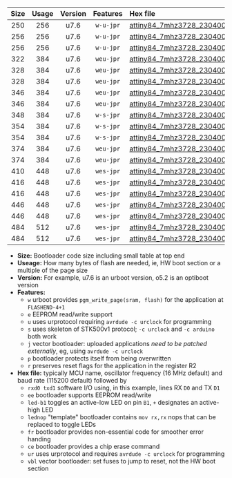 |Size|Usage|Version|Features|Hex file|
|:-:|:-:|:-:|:-:|:--|
|250|256|u7.6|`w-u-jpr`|[attiny84_7mhz3728_230400bps_rxa3_txa2_ur_vbl.hex](https://raw.githubusercontent.com/stefanrueger/urboot/main/attiny84_7mhz3728_230400bps_rxa3_txa2_ur_vbl.hex)|
|256|256|u7.6|`w-u-jpr`|[attiny84_7mhz3728_230400bps_rxa3_txa2_led+a4_ur_vbl.hex](https://raw.githubusercontent.com/stefanrueger/urboot/main/attiny84_7mhz3728_230400bps_rxa3_txa2_led+a4_ur_vbl.hex)|
|256|256|u7.6|`w-u-jpr`|[attiny84_7mhz3728_230400bps_rxa3_txa2_lednop_ur_vbl.hex](https://raw.githubusercontent.com/stefanrueger/urboot/main/attiny84_7mhz3728_230400bps_rxa3_txa2_lednop_ur_vbl.hex)|
|322|384|u7.6|`weu-jpr`|[attiny84_7mhz3728_230400bps_rxa3_txa2_ee_ur_vbl.hex](https://raw.githubusercontent.com/stefanrueger/urboot/main/attiny84_7mhz3728_230400bps_rxa3_txa2_ee_ur_vbl.hex)|
|328|384|u7.6|`weu-jpr`|[attiny84_7mhz3728_230400bps_rxa3_txa2_ee_led+a4_ur_vbl.hex](https://raw.githubusercontent.com/stefanrueger/urboot/main/attiny84_7mhz3728_230400bps_rxa3_txa2_ee_led+a4_ur_vbl.hex)|
|328|384|u7.6|`weu-jpr`|[attiny84_7mhz3728_230400bps_rxa3_txa2_ee_lednop_ur_vbl.hex](https://raw.githubusercontent.com/stefanrueger/urboot/main/attiny84_7mhz3728_230400bps_rxa3_txa2_ee_lednop_ur_vbl.hex)|
|346|384|u7.6|`weu-jpr`|[attiny84_7mhz3728_230400bps_rxa3_txa2_ee_led+a4_fr_ur_vbl.hex](https://raw.githubusercontent.com/stefanrueger/urboot/main/attiny84_7mhz3728_230400bps_rxa3_txa2_ee_led+a4_fr_ur_vbl.hex)|
|346|384|u7.6|`weu-jpr`|[attiny84_7mhz3728_230400bps_rxa3_txa2_ee_lednop_fr_ur_vbl.hex](https://raw.githubusercontent.com/stefanrueger/urboot/main/attiny84_7mhz3728_230400bps_rxa3_txa2_ee_lednop_fr_ur_vbl.hex)|
|348|384|u7.6|`w-s-jpr`|[attiny84_7mhz3728_230400bps_rxa3_txa2_vbl.hex](https://raw.githubusercontent.com/stefanrueger/urboot/main/attiny84_7mhz3728_230400bps_rxa3_txa2_vbl.hex)|
|354|384|u7.6|`w-s-jpr`|[attiny84_7mhz3728_230400bps_rxa3_txa2_led+a4_vbl.hex](https://raw.githubusercontent.com/stefanrueger/urboot/main/attiny84_7mhz3728_230400bps_rxa3_txa2_led+a4_vbl.hex)|
|354|384|u7.6|`w-s-jpr`|[attiny84_7mhz3728_230400bps_rxa3_txa2_lednop_vbl.hex](https://raw.githubusercontent.com/stefanrueger/urboot/main/attiny84_7mhz3728_230400bps_rxa3_txa2_lednop_vbl.hex)|
|374|384|u7.6|`weu-jpr`|[attiny84_7mhz3728_230400bps_rxa3_txa2_ee_led+a4_fr_ce_ur_vbl.hex](https://raw.githubusercontent.com/stefanrueger/urboot/main/attiny84_7mhz3728_230400bps_rxa3_txa2_ee_led+a4_fr_ce_ur_vbl.hex)|
|374|384|u7.6|`weu-jpr`|[attiny84_7mhz3728_230400bps_rxa3_txa2_ee_lednop_fr_ce_ur_vbl.hex](https://raw.githubusercontent.com/stefanrueger/urboot/main/attiny84_7mhz3728_230400bps_rxa3_txa2_ee_lednop_fr_ce_ur_vbl.hex)|
|410|448|u7.6|`wes-jpr`|[attiny84_7mhz3728_230400bps_rxa3_txa2_ee_vbl.hex](https://raw.githubusercontent.com/stefanrueger/urboot/main/attiny84_7mhz3728_230400bps_rxa3_txa2_ee_vbl.hex)|
|416|448|u7.6|`wes-jpr`|[attiny84_7mhz3728_230400bps_rxa3_txa2_ee_led+a4_vbl.hex](https://raw.githubusercontent.com/stefanrueger/urboot/main/attiny84_7mhz3728_230400bps_rxa3_txa2_ee_led+a4_vbl.hex)|
|416|448|u7.6|`wes-jpr`|[attiny84_7mhz3728_230400bps_rxa3_txa2_ee_lednop_vbl.hex](https://raw.githubusercontent.com/stefanrueger/urboot/main/attiny84_7mhz3728_230400bps_rxa3_txa2_ee_lednop_vbl.hex)|
|446|448|u7.6|`wes-jpr`|[attiny84_7mhz3728_230400bps_rxa3_txa2_ee_led+a4_fr_vbl.hex](https://raw.githubusercontent.com/stefanrueger/urboot/main/attiny84_7mhz3728_230400bps_rxa3_txa2_ee_led+a4_fr_vbl.hex)|
|446|448|u7.6|`wes-jpr`|[attiny84_7mhz3728_230400bps_rxa3_txa2_ee_lednop_fr_vbl.hex](https://raw.githubusercontent.com/stefanrueger/urboot/main/attiny84_7mhz3728_230400bps_rxa3_txa2_ee_lednop_fr_vbl.hex)|
|484|512|u7.6|`wes-jpr`|[attiny84_7mhz3728_230400bps_rxa3_txa2_ee_led+a4_fr_ce_vbl.hex](https://raw.githubusercontent.com/stefanrueger/urboot/main/attiny84_7mhz3728_230400bps_rxa3_txa2_ee_led+a4_fr_ce_vbl.hex)|
|484|512|u7.6|`wes-jpr`|[attiny84_7mhz3728_230400bps_rxa3_txa2_ee_lednop_fr_ce_vbl.hex](https://raw.githubusercontent.com/stefanrueger/urboot/main/attiny84_7mhz3728_230400bps_rxa3_txa2_ee_lednop_fr_ce_vbl.hex)|

- **Size:** Bootloader code size including small table at top end
- **Useage:** How many bytes of flash are needed, ie, HW boot section or a multiple of the page size
- **Version:** For example, u7.6 is an urboot version, o5.2 is an optiboot version
- **Features:**
  + `w` urboot provides `pgm_write_page(sram, flash)` for the application at `FLASHEND-4+1`
  + `e` EEPROM read/write support
  + `u` uses urprotocol requiring `avrdude -c urclock` for programming
  + `s` uses skeleton of STK500v1 protocol; `-c urclock` and `-c arduino` both work
  + `j` vector bootloader: uploaded applications *need to be patched externally*, eg, using `avrdude -c urclock`
  + `p` bootloader protects itself from being overwritten
  + `r` preserves reset flags for the application in the register R2
- **Hex file:** typically MCU name, oscillator frequency (16 MHz default) and baud rate (115200 default) followed by
  + `rxd0 txd1` software I/O using, in this example, lines RX `D0` and TX `D1`
  + `ee` bootloader supports EEPROM read/write
  + `led-b1` toggles an active-low LED on pin `B1`, `+` designates an active-high LED
  + `lednop` "template" bootloader contains `mov rx,rx` nops that can be replaced to toggle LEDs
  + `fr` bootloader provides non-essential code for smoother error handing
  + `ce` bootloader provides a chip erase command
  + `ur` uses urprotocol and requires `avrdude -c urclock` for programming
  + `vbl` vector bootloader: set fuses to jump to reset, not the HW boot section

